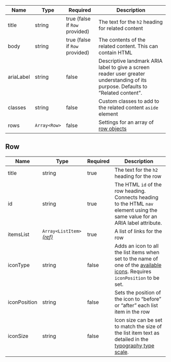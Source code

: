| Name      | Type         | Required                       | Description                                                                                                                       |
| --------- | ------------ | ------------------------------ | --------------------------------------------------------------------------------------------------------------------------------- |
| title     | string       | true (false if `Row` provided) | The text for the `h2` heading for related content                                                                                 |
| body      | string       | true (false if `Row` provided) | The contents of the related content. This can contain HTML                                                                        |
| ariaLabel | string       | false                          | Descriptive landmark ARIA label to give a screen reader user greater understanding of its purpose. Defaults to ”Related content”. |
| classes   | string       | false                          | Custom classes to add to the related content `aside` element                                                                      |
| rows      | `Array<Row>` | false                          | Settings for an array of [row objects](#row)                                                                                      |

## Row

| Name         | Type                                                        | Required | Description                                                                                                                                            |
| ------------ | ----------------------------------------------------------- | -------- | ------------------------------------------------------------------------------------------------------------------------------------------------------ |
| title        | string                                                      | true     | The text for the `h2` heading for the row                                                                                                              |
| id           | string                                                      | true     | The HTML `id` of the row heading. Connects heading to the HTML `nav` element using the same value for an ARIA label attribute.                         |
| itemsList    | `Array<ListItem>` [_(ref)_](/foundations/typography/#lists) | true     | A list of links for the row                                                                                                                            |
| iconType     | string                                                      | false    | Adds an icon to all the list items when set to the name of one of the [available icons](/foundations/icons#a-to-z). Requires `iconPosition` to be set. |
| iconPosition | string                                                      | false    | Sets the position of the icon to “before” or “after” each list item in the row                                                                         |
| iconSize     | string                                                      | false    | Icon size can be set to match the size of the list item text as detailed in the [typography type scale](/foundations/typography/#type-scale).          |
